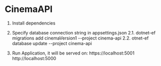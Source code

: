 # CinemaAPI

1. Install dependencies

2. Specify database connection string in appsettings.json
2.1. dotnet-ef migrations add cinemaVersion1 --project cinema-api
2.2.  otnet-ef database update --project cinema-api

3. Run Application, it will be served on:
https://localhost:5001
http://localhost:5000